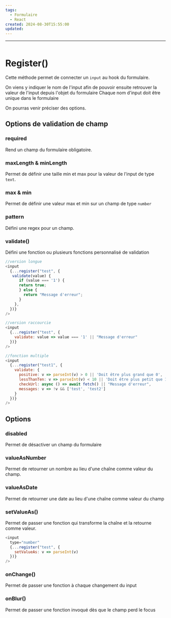 ```yaml
---
tags:
  - Formulaire
  - React
created: 2024-08-30T15:55:00
updated:
---
```

---
```table-of-contents
```

# Register()

Cette méthode permet de connecter un `input` au hook du formulaire.

On viens y indiquer le nom de l'input afin de pouvoir ensuite retrouver la valeur de l'input depuis l'objet du formulaire 
Chaque nom d'input doit être unique dans le formulaire

On pourras venir préciser des options.
## Options de validation de champ

### required 

Rend un champ du formulaire obligatoire.

### maxLength & minLength 

Permet de définir une taille min et max pour la valeur de l'input de type `text`.

### max & min 

Permet de définir une valeur max et min sur un champ de type `number`

### pattern 

Défini une regex pour un champ. 

### validate()

Défini une fonction ou plusieurs fonctions personnalisé de validation

```javascript
//version longue
<input
  {...register("test", {
   validate(value) {
      if (value === '1') {
      return true;
      } else {
        return "Message d'erreur";
      }
    },
  })}
/>

//version raccourcie 
<input
  {...register("test", {
    validate: value => value === '1' || "Message d'erreur"
  })}
/>

//fonction multiple 
<input
  {...register("test1", {
    validate: {
      positive: v => parseInt(v) > 0 || 'Doit être plus grand que 0',
      lessThanTen: v => parseInt(v) < 10 || 'Doit être plus petit que 10',
      checkUrl: async () => await fetch() || "Message d'erreur",
      messages: v => !v && ['test', 'test2']
    }
  })}
/>

```

## Options

### disabled 

Permet de désactiver un champ du formulaire

### valueAsNumber 

Permet de retourner un nombre au lieu d'une chaîne comme valeur du champ.

### valueAsDate 

Permet de retourner une date au lieu d'une chaîne comme valeur du champ

### setValueAs()

Permet de passer une fonction qui transforme la chaîne et la retourne comme valeur.

```javascript
<input
  type="number"
  {...register("test", {
    setValueAs: v => parseInt(v)
  })}
/>
```


### onChange()

Permet de passer une fonction à chaque changement du input

### onBlur()

Permet de passer une fonction invoqué dès que le champ perd le focus
